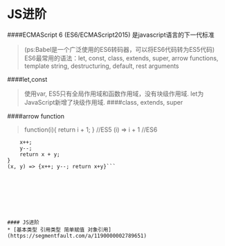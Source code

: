 # JS进阶

####ECMAScript 6 (ES6/ECMAScript2015) 是javascript语言的下一代标准
> (ps:Babel是一个广泛使用的ES6转码器，可以将ES6代码转为ES5代码)
> ES6最常用的语法：let, const, class, extends, super, arrow functions, template string, destructuring, default, rest arguments

####let,const
> 使用var, ES5只有全局作用域和函数作用域，没有块级作用域.
> let为JavaScript新增了块级作用域.
####class, extends, super

####arrow function
> function(i){ return i + 1; } //ES5
> (i) => i + 1 //ES6

```function(x, y) {
    x++;
    y--;
    return x + y;
}
(x, y) => {x++; y--; return x+y}```








#### JS进阶
* [基本类型 引用类型 简单赋值 对象引用](https://segmentfault.com/a/1190000002789651)
